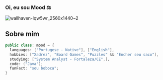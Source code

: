 ### Oi, eu sou Mood ⚖

![wallhaven-lqw5wr_2560x1440~2](https://user-images.githubusercontent.com/108163958/231914865-d82ba7b5-7687-4767-919b-73ecb6d3e326.png)


## Sobre mim

```java
public class: mood = {
  languages: ["Portugese - Native"], ["English"],
  hobbies: ["Xadrez", "Board Games", "Puzzles" && "Encher seu saco"],
  studying: ["System Analyst - Fortaleza/CE",],
  code: ("Java");
  funFact: "sou boboca";
}
